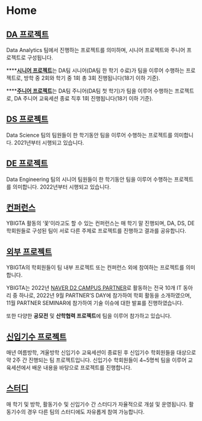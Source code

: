 # Home

## [DA 프로젝트](project/da/)

Data Analytics 팀에서 진행하는 프로젝트를 의미하며, 시니어 프로젝트와 주니어 프로젝트로 구성됩니다.

****[**시니어 프로젝트**](<project/da/undefined (1).md>)는 DA팀 시니어(DA팀 한 학기 수료)가 팀을 이루어 수행하는 프로젝트로, 방학 중 2회와 학기 중 1회 총 3회 진행됩니다(18기 이하 기준).

****[**주니어 프로젝트**](project/da/da-2/)는 DA팀 주니어(DA팀 첫 학기)가 팀을 이루어 수행하는 프로젝트로, DA 주니어 교육세션 종료 직후 1회 진행됩니다(18기 이하 기준).

## [DS 프로젝트](project/ds.md)

Data Science 팀의 팀원들이 한 학기동안 팀을 이루어 수행하는 프로젝트를 의미합니다. 2021년부터 시행되고 있습니다.

## [DE 프로젝트](project/de.md)

Data Engineering 팀의 시니어 팀원들이 한 학기동안 팀을 이루어 수행하는 프로젝트를 의미합니다. 2022년부터 시행되고 있습니다.

## [컨퍼런스](conference/undefined/)

YBIGTA 활동의 ‘꽃’이라고도 할 수 있는 컨퍼런스는 매 학기 말 진행되며, DA, DS, DE 학회원들로 구성된 팀이 서로 다른 주제로 프로젝트를 진행하고 결과를 공유합니다.

## [외부 프로젝트](<project/undefined (1).md>)

YBIGTA의 학회원들이 팀 내부 프로젝트 또는 컨퍼런스 외에 참여하는 프로젝트를 의미합니다.

YBIGTA는 2022년 [NAVER D2 CAMPUS PARTNER](https://d2.naver.com/news/4512690)로 활동하는 전국 10개 IT 동아리 중 하나로, 2022년 9월 PARTNER’S DAY에 참가하여 학회 활동을 소개하였으며, 11월 PARTNER SEMINAR에 참가하여 기술 이슈에 대한 발표를 진행하였습니다.

또한 다양한 **공모전** 및 **산학협력 프로젝트**에 팀을 이루어 참가하고 있습니다.

## [신입기수 프로젝트](project/undefined.md)

매년 여름방학, 겨울방학 신입기수 교육세션이 종료된 후 신입기수 학회원들을 대상으로 약 2주 간 진행되는 팀 프로젝트입니다. 신입기수 학회원들이 4\~5명씩 팀을 이루어 교육세션에서 배운 내용을 바탕으로 프로젝트를 진행합니다.

## [스터디](study/undefined.md)

매 학기 및 방학, 활동기수 및 신입기수 간 스터디가 자율적으로 개설 및 운영됩니다. 활동기수의 경우 다른 팀의 스터디에도 자유롭게 참여 가능합니다.



